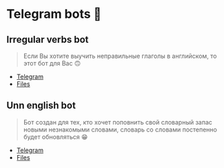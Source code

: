# Telegram bots 🤖

## Irregular verbs bot
> Если Вы хотите выучить неправильные глаголы в английском, то этот бот для Вас 🙃
- [Telegram](https://t.me/irregular_verbs_unn_bot "Bot")
- [Files](https://github.com/E-Kozyreva/telegram_bots/tree/main/irregular%20verbs%20bot "Repository")
## Unn english bot
> Бот создан для тех, кто хочет поповнить свой словарный запас новыми незнакомыми словами, словарь со словами постепенно будет обновляться 😁
- [Telegram](https://t.me/unn_english_bot "Bot")
- [Files](https://github.com/E-Kozyreva/telegram_bots/tree/main/unn%20english%20bot "Repository")
